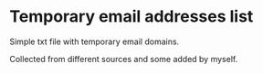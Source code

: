 # Temporary email addresses list

Simple txt file with temporary email domains.

Collected from different sources and some added by myself.